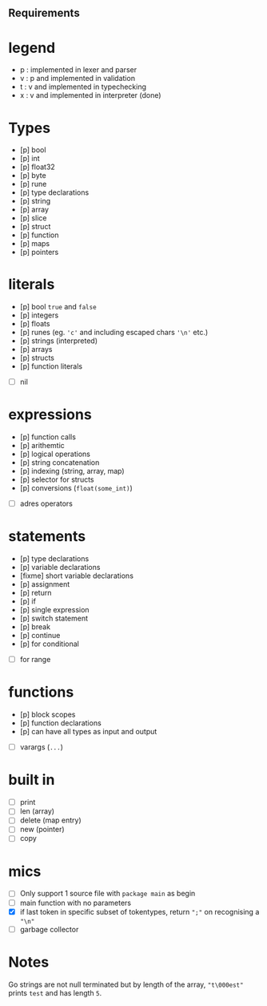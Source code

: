 ## Requirements
# legend
- p : implemented in lexer and parser
- v : p and implemented in validation
- t : v and implemented in typechecking
- x : v and implemented in interpreter (done)

# Types
- [p] bool
- [p] int
- [p] float32
- [p] byte
- [p] rune
- [p] type declarations
- [p] string
- [p] array
- [p] slice
- [p] struct
- [p] function
- [p] maps
- [p] pointers

# literals
- [p] bool `true` and `false`
- [p] integers
- [p] floats
- [p] runes (eg. `'c'` and including escaped chars `'\n'` etc.)
- [p] strings (interpreted)
- [p] arrays
- [p] structs
- [p] function literals
- [ ] nil

# expressions
- [p] function calls
- [p] arithemtic
- [p] logical operations
- [p] string concatenation
- [p] indexing (string, array, map)
- [p] selector for structs
- [p] conversions (`float(some_int)`)
- [ ] adres operators

# statements
- [p] type declarations
- [p] variable declarations
- [fixme] short variable declarations
- [p] assignment
- [p] return
- [p] if
- [p] single expression
- [p] switch statement
- [p] break
- [p] continue
- [p] for conditional
- [ ] for range

# functions
- [p] block scopes
- [p] function declarations
- [p] can have all types as input and output
- [ ] varargs (`...`)

# built in
- [ ] print
- [ ] len (array)
- [ ] delete (map entry)
- [ ] new (pointer)
- [ ] copy

# mics
- [ ] Only support 1 source file with `package main` as begin
- [ ] main function with no parameters
- [x] if last token in specific subset of tokentypes, return `";"` on recognising a `"\n"`
- [ ] garbage collector

# Notes
Go strings are not null terminated but by length of the array, `"t\000est"` prints `test` and has length `5`.